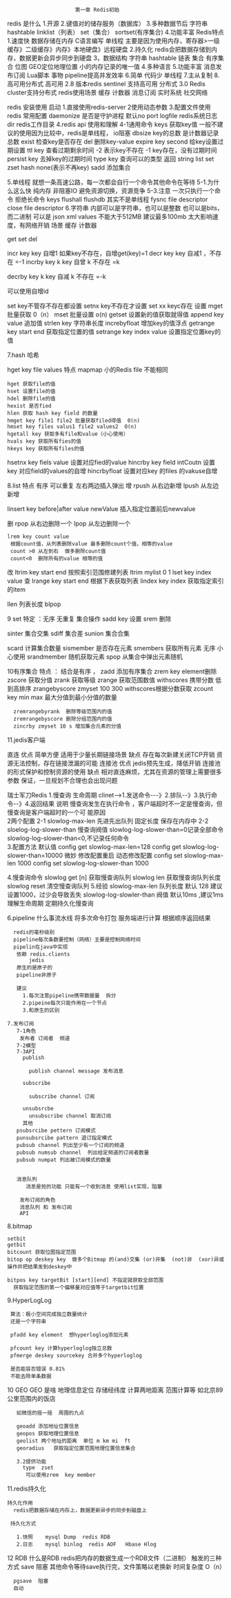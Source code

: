                           第一章 Redis初始
redis 是什么
 1.开源
 2.键值对的储存服务（数据库）
 3.多种数据节后
  字符串 hashtable linklist（列表） set（集合）  sortset(有序集合)
 4.功能丰富 
 Redis特点
  1.速度快
   数据存储在内存
   C语言编写
   单线程
   主要是因为使用内存，寄存器>一级缓存》二级缓存》内存》本地硬盘》远程硬盘
  2.持久化
  redis会把数据存储到内存，数据更新会异步同步到硬盘
  3，数据结构
   字符串 hashtable 链表 集合 有序集合 位图 GEO定位地理位置 小的内存记录的唯一值 
  4.多种语言
  5.功能丰富
   消息发布订阅  Lua脚本  事物  pipeline提高并发效率
  6.简单
   代码少 单线程
  7.主从复制
  8.高可用分布式
    高可用 2.8 版本redis sentinel 支持高可用
    分布式 3.0 Redis cluster支持分布式
 redis使用场景
  缓存  计数器 消息订阅  实时系统 社交网络 

 redis 安装使用
  启动
   1.直接使用redis-server
   2使用动态参数
   3.配置文件使用
 redis 常用配置
   daemonize 是否是守护进程 默认no
   port
   logfile redis系统日志
   dir  redis工作目录 
 4.redis api 使用和理解
  4-1通用命令
    keys 获取key值
    一般不建议的使用因为比较中，redis是单线程， io阻塞
    dbsize key的总数
     是计数器记录总数
     exist 检查key是否存在
     del 删除key-value
     expire key second 给key设置过期设置
     ttl key  查看过期剩余时间 -2 表示key不存在 -1 key存在，没有过期时间
     persist key 
     去掉key的过期时间 
     type key 查询可以的类型
      返回 string list set  zset hash none(表示不再key)
      sadd 添加集合

5.单线程
  就想一条高速公路，每一次都会自行一个命令其他命令在等待
  5-1.为什么这么快
   纯内存
   非阻塞IO
   避免资源切换，资源竞争
  5-3.注意
   一次只执行一个命令
   拒绝长命令
   keys flushall flushdb 
   其实不是单线程
      fysnc file descriptor
      close file descriptor
6.字符串
  内部可以是字符串，也可以是整数 也可以是bits，而二进制 可以是 json xml 
  values 不能大于512MB 建议最多100mb 太大影响速度，有网络开销 
  场景
    缓存 计数器  

  get set  del 
 
  incr key 
   key 自增1 如果key不存在，自增get(key)=1
  decr key 
 key 自减1 ，不存在 =-1
 incrby key k
 key 自曾 k 不存在 =k

 decrby key k
 key 自减 k  不存在 =-k

 可以使用自增id


 set key不管存不存在都设置
 setnx  key不存在才设置
 set xx  keyc存在 设置
 mget 批量获取  0（n）
 mset 批量设置  o(n)
 getset  设置新的值获取就得值
 append key value 追加值
 strlen key 字符串长度
 increbyfloat 增加key的值浮点
 getrange key start end 获取指定位置的值
 setrange key index value 设置指定位置key的值

 7.hash 哈希

   hget key file values 
   特点
    mapmap
    小的Redis
    file 不能相同


    hget 获取file的值
    hset 设置file的值
    hdel 删除file的值
    hexist 是否fied 
    hlen 获取 hash key field 的数量
    hmget key file1 file2 批量获取filed得值  0(n)
    hmset key files valus1 file2 values2  O(n)
    hgetall key 获取多有file和value（小心使用）
    hvals key 获取所有fies的值
    hkeys key 获取所有files的值
   hsetnx key fiels value 设置对应fied的value
   hincrby key field intCoutn 设置key 对应field的values的自增
   hincrbyfloat 设置对应key 的files 的vakuse自增

8.list
  特点  有序 可以重复 左右两边插入弹出
   增
   rpush 从右边新增
   lpush 从左边新增

   linsert key before|after value newValue 插入指定位置前后newvalue
   
   删
    rpop 从右边删除一个
    lpop 从左边删除一个

    lrem key count value 
     根据count值，从列表删除value 最多删除count个值，相等的value
     count >0 从左到右  做多删除count值
     count<0  删除所有的value 相等的值

   改
    ltrim key start end 按照索引范围修建列表
     ltrim mylist 0 1
     lset key index value
   查
   lrange key  start end  根据下表获取列表
   lindex key index 获取指定索引的item

   llen 列表长度
   blpop

9 set
   特定 ：无序  无重复 集合操作
  sadd key 设置
  srem  删除

  sinter 集合交集
  sdiff 集合差
  sunion 集合合集

  scard 计算集合数量
  sismember 是否存在元素
  smembers 获取所有元素  无序 小心使用
  srandmember 随机获取元素
  spop 从集合中弹出元素随机

  10有序集合
     特点 ： 
      结合是有序 ，
      zadd 添加有序集合
      zrem key element删除
      zscore 获取分值
      zrank 获取等级
      zrange 获取范围数值  withscores 携带分数 低到高排序
      zrangebyscore zmyset 100 300 withscores根据分数获取
      zcount  key min max 最大分值到最小分值的数量

      zremrangebyrank  删除等级范围内的值
      zremrangebyscore 删除分组范围内的值
      zincrby zmyset 10 s 增加集合元素的分值

11.jedis客户端
    
  直连
    优点 简单方便 适用于少量长期链接场景
    缺点 存在每次新建关闭TCP开销
         资源无法控制，存在链接泄漏的可能
  连接池
     优点 jedis预先生成，降低开销
     连接池的形式保护和控制资源的使用
     缺点 相对直连麻烦，尤其在资源的管理上需要很多参数
     保证，一旦规划不合理也会出现问题


 瑞士军刀Redis
   1.慢查询
     生命周期
      clinet-->1.发送命令---》2.排队--》3.执行命令--》4.返回结果
       说明 慢查询发生在执行命令 ，客户端超时不一定是慢查询，但慢查询是客户端超时的一个可 能原因     
   2两个配置 
     2-1 slowlog-max-len 
        先进先出队列
        固定长度
        保存在内存中
     2-2 sloelog-log-slower-than
      慢查询阀值
      slowlog-log-slower-than=0记录全部命令
      slowlog-log-slower-than<0,不记录任何命令   
  3.配置方法
   默认值
     config get slowlog-max-len=128
     config get slowlog-log-slower-than=10000 微妙
   修改配置重启
   动态修改配置
   config set slowlog-max-len 1000
   config set slowlog-log-slower-than 1000

   4.慢查询命令
     slowlog get [n] 获取慢查询队列
     slowlog len 获取慢查询队列长度
     slowlog reset 清空慢查询队列
   5.经验
    slowlog-max-len 队列长度 默认 128 建议设置1000，过少会导致丢失
    slowlog-log-slowler-than 阀值 默认10ms ,建议1ms
    理解生命周期
    定期持久化慢查询

   6.pipeline
     什么事流水线
      将多次命令打包 服务端进行计算  根据顺序返回结果

      redis的毫秒级别
      pipeline每次条数要控制（网络）主要是控制网络时间
      pipelin在java中实现
       依赖 redis.clients
           jedis
       原生的是原子的
       pipeline非原子

       建议
         1.每次注意pipeline携带数据量  拆分
         2.pipeine每次只能作用在一个节点
         3.和原生的区别

    7.发布订阅
       7-1角色
        发布者 订阅者  频道
       7-2模型
       7-3API
         publish
           
           publish channel message 发布消息

         subscribe

           subscribe channel 订阅

         unsubsrcbe
           unsubscribe channel 取消订阅
         其他
       psubsrcibe pettern 订阅模式
       punsubsrcibe pattern 退订指定模式
       pubsub channel 列出至少有一个订阅的频道
       pubsub numsub channel  列出给定频道的订阅者数量
       pubsub numpat 列出被订阅模式的数量


       消息队列
          消息是抢的功能 只能有一个收到消息 使用list实现，阻塞

        发布订阅的角色
        消息队列 和 发布订阅
        API
   8.bitmap
   
    setbit
    getbit
    bitcount 获取位图指定范围
    bitop op deskey key  做多个Bitmap 的(and)交集 (or)并集  (not)非  (xor)异或  
    操作并把结果发到deskey中

    bitpos key targetBit [start][end] 不指定就获取全部范围
      获取指定范围的第一个偏移量对应值等于targetbit位置 

  9.HyperLogLog  
   
     算法：极小空间完成独立数量统计 
     还是一个字符串

     pfadd key element  想hyperloglog添加元素

     pfcount key 计算hyperloglog独立总数
     pfmerge deskey sourcekey 合并多个hyperloglog

     是否能容忍错误 0.81%
     不能去除单条数据
   10 GEO
     GEO 是啥
      地理信息定位 存储经纬度 计算两地距离 范围计算等 
      如北京89公里范围内的饭店 

       如微信的摇一摇  周围的九点

       geoadd 添加地址位置信息
       geopos 获取地理位置信息
       geolist 两个地址的距离  单位 m km mi  ft 
       georadius   获取指定位置范围地理位置信息集合

       3.2提供功能
         type  zset
          可以使用zrem  key member

11.redis持久化

    持久化作用
      redis把数据存储在内存上，数据更新异步的同步到磁盘上

     持久化方式
     
       1.快照    mysql Dump  redis RDB
       2.日志    mysql binlog  redis AOF   Hbase Hlog  

12 RDB
      什么是RDB
      redis把内存的数据生成一个RDB文件（二进制）
      触发的三种方式
      save    阻塞  其他命令等待save执行完，文件策略以老换新  时间复杂度 O（n）
       
      pgsave  阻塞  
      自动 

    



















 





















